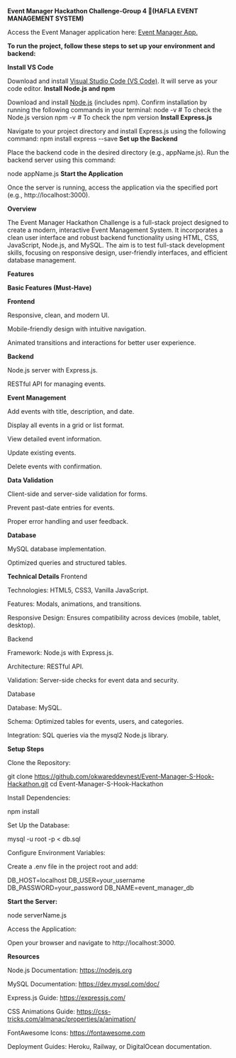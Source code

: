 **Event Manager Hackathon Challenge-Group 4 🚀(HAFLA EVENT MANAGEMENT SYSTEM)**

Access the Event Manager application here: [Event Manager App.
](https://event-manager-group-4.vercel.app/)

**To run the project, follow these steps to set up your environment and backend:**

**Install VS Code**

Download and install [Visual Studio Code (VS Code)](https://code.visualstudio.com/). It will serve as your code editor.
**Install Node.js and npm**

Download and install [Node.js](https://nodejs.org/en) (includes npm).
Confirm installation by running the following commands in your terminal:
node -v   # To check the Node.js version
npm -v    # To check the npm version
**Install Express.js**

Navigate to your project directory and install Express.js using the following command:
npm install express --save
**Set up the Backend**

Place the backend code in the desired directory (e.g., appName.js).
Run the backend server using this command:

node appName.js
**Start the Application**

Once the server is running, access the application via the specified port (e.g., http://localhost:3000).

**Overview**

The Event Manager Hackathon Challenge is a full-stack project designed to create a modern, interactive Event Management System. It incorporates a clean user interface and robust backend functionality using HTML, CSS, JavaScript, Node.js, and MySQL. The aim is to test full-stack development skills, focusing on responsive design, user-friendly interfaces, and efficient database management.

**Features**

**Basic Features (Must-Have)**

**Frontend**

Responsive, clean, and modern UI.

Mobile-friendly design with intuitive navigation.

Animated transitions and interactions for better user experience.

**Backend**

Node.js server with Express.js.

RESTful API for managing events.

**Event Management**

Add events with title, description, and date.

Display all events in a grid or list format.

View detailed event information.

Update existing events.

Delete events with confirmation.

**Data Validation**

Client-side and server-side validation for forms.

Prevent past-date entries for events.

Proper error handling and user feedback.

**Database**

MySQL database implementation.

Optimized queries and structured tables.

**Technical Details**
Frontend

Technologies: HTML5, CSS3, Vanilla JavaScript.

Features: Modals, animations, and transitions.

Responsive Design: Ensures compatibility across devices (mobile, tablet, desktop).

Backend

Framework: Node.js with Express.js.

Architecture: RESTful API.

Validation: Server-side checks for event data and security.

Database

Database: MySQL.

Schema: Optimized tables for events, users, and categories.

Integration: SQL queries via the mysql2 Node.js library.


**Setup Steps**

Clone the Repository:

git clone https://github.com/okwareddevnest/Event-Manager-S-Hook-Hackathon.git
cd Event-Manager-S-Hook-Hackathon

Install Dependencies:

npm install

Set Up the Database:

mysql -u root -p < db.sql

Configure Environment Variables:

Create a .env file in the project root and add:

DB_HOST=localhost
DB_USER=your_username
DB_PASSWORD=your_password
DB_NAME=event_manager_db

**Start the Server:**

node serverName.js

Access the Application:

Open your browser and navigate to http://localhost:3000.

**Resources**

Node.js Documentation: https://nodejs.org

MySQL Documentation: https://dev.mysql.com/doc/

Express.js Guide: https://expressjs.com/

CSS Animations Guide: https://css-tricks.com/almanac/properties/a/animation/

FontAwesome Icons: https://fontawesome.com

Deployment Guides: Heroku, Railway, or DigitalOcean documentation.

